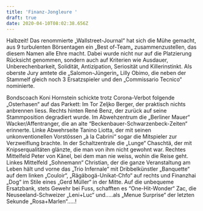 ```yaml
---
title: 'Finanz-Jongleure '
draft: true
date: 2020-04-10T08:02:38.656Z
---
```

Halbzeit! Das renommierte „Wallstreet-Journal“ hat sich die Mühe gemacht, aus 9 turbulenten Börsentagen ein „Best of-Team„ zusammenzustellen, das diesem Namen alle Ehre macht. Dabei wurde nicht nur auf die Platzierung Rücksicht genommen, sondern auch auf Kriterien wie Ausdauer, Unberechenbarkeit, Solidität, Antizipation, Seriosität und Killerinstinkt. Als oberste Jury amtete die „Salomon-Jüngerin„ Lilly Obimo, die neben der Stammelf  gleich noch 3 Ersatzspieler und den „Commissario Tecnico“  nominierte.

Bondscoach Koni Hornstein schickte trotz Corona-Verbot folgende „Osterhasen“ auf das Parkett: Im Tor Zeljko Berger, der praktisch nichts anbrennen liess. Rechts hinten René Benz, der zurück auf seine Stammposition degradiert wurde. Im Abwehzentrum die „Berliner Mauer“ Wacker/Affentranger, die an alte “Beckenbauer-Schwarzenbeck-Zeiten“ erinnerte. Linke Abwehrseite Tanino Liotta, der mit seinen unkonventionellen Vorstössen „à la Cabrini“ sogar die Mitspieler zur Verzweiflung brachte. In der Schaltzentrale die „Lunge“ Chaschtä, der mit Knipserqualitäten glänzte, die man von ihm nicht gewohnt war. Rechtes Mittelfeld Peter von Känel, bei dem man nie weiss, wohin die Reise geht. Linkes Mittelfeld „Sohnemann“ Christian, der die ganze Veranstaltung am Leben hält und vorne das „Trio Infernale“ mit Dribbelkünstler „Banquette“ auf dem linken „Couloir“, „Rägäbogä-Unikat-Chfo“ auf rechts und Finanzhai „Dog“ im Stile eines „Gerd Müller“ in der Mitte. Auf die unbequeme Ersatzbank, stets Gewehr bei Fuss, schafften es “One-Hit-Wonder“ Zac, die Neuseeland-Schweizer „Leni+Luc“ und.....als „Menue Surprise“ der letzten Sekunde „Rosa+Marlen“.....!